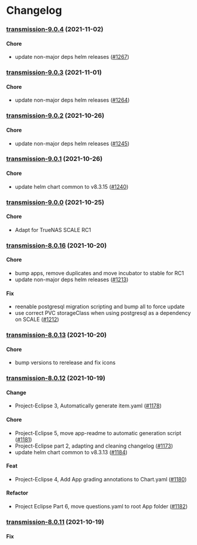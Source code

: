# Changelog<br>


<a name="transmission-9.0.4"></a>
### [transmission-9.0.4](https://github.com/truecharts/apps/compare/transmission-9.0.3...transmission-9.0.4) (2021-11-02)

#### Chore

* update non-major deps helm releases ([#1267](https://github.com/truecharts/apps/issues/1267))



<a name="transmission-9.0.3"></a>
### [transmission-9.0.3](https://github.com/truecharts/apps/compare/transmission-9.0.2...transmission-9.0.3) (2021-11-01)

#### Chore

* update non-major deps helm releases ([#1264](https://github.com/truecharts/apps/issues/1264))



<a name="transmission-9.0.2"></a>
### [transmission-9.0.2](https://github.com/truecharts/apps/compare/transmission-9.0.1...transmission-9.0.2) (2021-10-26)

#### Chore

* update non-major deps helm releases ([#1245](https://github.com/truecharts/apps/issues/1245))



<a name="transmission-9.0.1"></a>
### [transmission-9.0.1](https://github.com/truecharts/apps/compare/transmission-9.0.0...transmission-9.0.1) (2021-10-26)

#### Chore

* update helm chart common to v8.3.15 ([#1240](https://github.com/truecharts/apps/issues/1240))



<a name="transmission-9.0.0"></a>
### [transmission-9.0.0](https://github.com/truecharts/apps/compare/transmission-8.0.16...transmission-9.0.0) (2021-10-25)

#### Chore

* Adapt for TrueNAS SCALE RC1



<a name="transmission-8.0.16"></a>
### [transmission-8.0.16](https://github.com/truecharts/apps/compare/transmission-8.0.13...transmission-8.0.16) (2021-10-20)

#### Chore

* bump apps, remove duplicates and move incubator to stable for RC1
* update non-major deps helm releases ([#1213](https://github.com/truecharts/apps/issues/1213))

#### Fix

* reenable postgresql migration scripting and bump all to force update
* use correct PVC storageClass when using postgresql as a dependency on SCALE ([#1212](https://github.com/truecharts/apps/issues/1212))



<a name="transmission-8.0.13"></a>
### [transmission-8.0.13](https://github.com/truecharts/apps/compare/transmission-8.0.12...transmission-8.0.13) (2021-10-20)

#### Chore

* bump versions to rerelease and fix icons



<a name="transmission-8.0.12"></a>
### [transmission-8.0.12](https://github.com/truecharts/apps/compare/transmission-8.0.11...transmission-8.0.12) (2021-10-19)

#### Change

* Project-Eclipse 3, Automatically generate item.yaml ([#1178](https://github.com/truecharts/apps/issues/1178))

#### Chore

* Project-Eclipse 5, move app-readme to automatic generation script ([#1181](https://github.com/truecharts/apps/issues/1181))
* Project-Eclipse part 2, adapting and cleaning changelog ([#1173](https://github.com/truecharts/apps/issues/1173))
* update helm chart common to v8.3.13 ([#1184](https://github.com/truecharts/apps/issues/1184))

#### Feat

* Project-Eclipse 4, Add App grading annotations to Chart.yaml ([#1180](https://github.com/truecharts/apps/issues/1180))

#### Refactor

* Project Eclipse Part 6, move questions.yaml to root App folder ([#1182](https://github.com/truecharts/apps/issues/1182))



<a name="transmission-8.0.11"></a>
### [transmission-8.0.11](https://github.com/truecharts/apps/compare/transmission-8.0.10...transmission-8.0.11) (2021-10-19)

#### Fix
